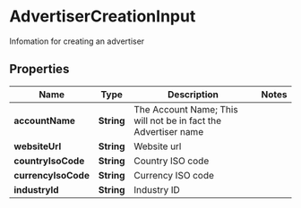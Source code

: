 

# AdvertiserCreationInput

Infomation for creating an advertiser

## Properties

| Name | Type | Description | Notes |
|------------ | ------------- | ------------- | -------------|
|**accountName** | **String** | The Account Name; This will not be in fact the Advertiser name |  |
|**websiteUrl** | **String** | Website url |  |
|**countryIsoCode** | **String** | Country ISO code |  |
|**currencyIsoCode** | **String** | Currency ISO code |  |
|**industryId** | **String** | Industry ID |  |



